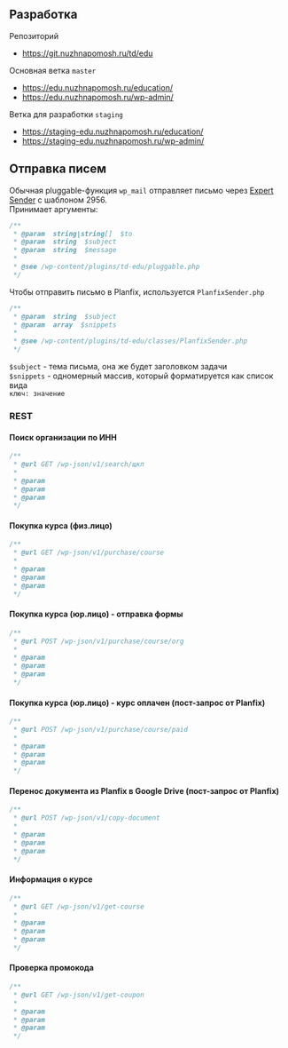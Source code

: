 ## Разработка
Репозиторий
* https://git.nuzhnapomosh.ru/td/edu

Основная ветка `master`  
* https://edu.nuzhnapomosh.ru/education/
* https://edu.nuzhnapomosh.ru/wp-admin/
    
Ветка для разработки `staging`  
* https://staging-edu.nuzhnapomosh.ru/education/
* https://staging-edu.nuzhnapomosh.ru/wp-admin/

## Отправка писем
Обычная pluggable-функция `wp_mail` отправляет письмо через [Expert Sender](https://git.nuzhnapomosh.ru/lib/php-amqp) с шаблоном 2956.    
Принимает аргументы:  
```php
/**
 * @param  string|string[]  $to
 * @param  string  $subject
 * @param  string  $message
 *
 * @see /wp-content/plugins/td-edu/pluggable.php
 */
``` 

Чтобы отправить письмо в Planfix, используется `PlanfixSender.php`
```php
/**
 * @param  string  $subject
 * @param  array  $snippets
 *
 * @see /wp-content/plugins/td-edu/classes/PlanfixSender.php
 */
```
`$subject` - тема письма, она же будет заголовком задачи  
`$snippets` - одномерный массив, который форматируется как список вида  
`ключ: значение`

### REST 
#### Поиск организации по ИНН
```php
/**
 * @url GET /wp-json/v1/search/щкп
 * 
 * @param  
 * @param  
 * @param  
 */
```

#### Покупка курса (физ.лицо)
```php
/**
 * @url GET /wp-json/v1/purchase/course
 * 
 * @param  
 * @param  
 * @param  
 */
```

#### Покупка курса (юр.лицо) - отправка формы
```php
/**
 * @url POST /wp-json/v1/purchase/course/org
 * 
 * @param  
 * @param  
 * @param  
 */
```

#### Покупка курса (юр.лицо) - курс оплачен (пост-запрос от Planfix)
```php
/**
 * @url POST /wp-json/v1/purchase/course/paid
 * 
 * @param  
 * @param  
 * @param  
 */
```

#### Перенос документа из Planfix в Google Drive (пост-запрос от Planfix)
```php
/**
 * @url POST /wp-json/v1/copy-document
 * 
 * @param  
 * @param  
 * @param  
 */
```

#### Информация о курсе
```php
/**
 * @url GET /wp-json/v1/get-course
 * 
 * @param  
 * @param  
 * @param  
 */
```

#### Проверка промокода
```php
/**
 * @url GET /wp-json/v1/get-coupon
 * 
 * @param  
 * @param  
 * @param  
 */
```
